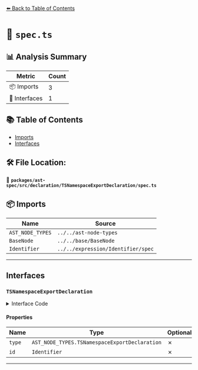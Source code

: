 [⬅️ Back to Table of Contents](../../../../../index.md)

# 📄 `spec.ts`

## 📊 Analysis Summary

| Metric | Count |
|--------|-------|
| 📦 Imports | 3 |
| 📐 Interfaces | 1 |

## 📚 Table of Contents

- [Imports](#imports)
- [Interfaces](#interfaces)

## 🛠️ File Location:
📂 **`packages/ast-spec/src/declaration/TSNamespaceExportDeclaration/spec.ts`**

## 📦 Imports

| Name | Source |
|------|--------|
| `AST_NODE_TYPES` | `../../ast-node-types` |
| `BaseNode` | `../../base/BaseNode` |
| `Identifier` | `../../expression/Identifier/spec` |


---

## Interfaces

### `TSNamespaceExportDeclaration`

<details><summary>Interface Code</summary>

```ts
export interface TSNamespaceExportDeclaration extends BaseNode {
  type: AST_NODE_TYPES.TSNamespaceExportDeclaration;
  /**
   * The name of the global variable that's exported as namespace
   */
  id: Identifier;
}
```
</details>

#### Properties

| Name | Type | Optional | Description |
|------|------|----------|-------------|
| `type` | `AST_NODE_TYPES.TSNamespaceExportDeclaration` | ✗ |  |
| `id` | `Identifier` | ✗ |  |


---